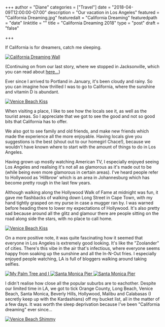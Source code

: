 +++
author = "Diane"
categories = ["Travel"]
date = "2018-04-09T12:00:00-07:00"
description = "Our vacation in Los Angeles"
featured = "California Dreaming.jpg"
featuredalt = "California Dreaming"
featuredpath = "date"
linktitle = ""
title = "California Dreaming 2018"
type = "post"
draft = "false"

+++

If California is for dreamers, catch me sleeping.

<a class="image featured" href="/img/2018/04/California Dreaming.jpg" data-fancybox="group" data-caption="California Dreaming Wall">
  <img src="/img/2018/04/California Dreaming.jpg" alt="California Dreaming Wall"/>
</a>

(Continuing on from our last story, where we stopped in Jacksonville, which you can read about <a href="https://hellohaileys.com/blog/2018/04/04-road_trip_through_oregon/">here...</a>)

Ever since I arrived to Portland in January, it's been cloudy and rainy. So you can imagine how thrilled I was to go to California, where the sunshine and vitamin D is abundant.

<a class="image featured" href="/img/2018/04/Cheek kiss.jpg" data-fancybox="group" data-caption="Venice Beach Kiss">
  <img src="/img/2018/04/Cheek kiss.jpg" alt="Venice Beach Kiss"/>
</a>

When visiting a place, I like to see how the locals see it, as well as the tourist areas. So I appreciate that we got to see the good and not so good bits that California has to offer.

We also got to see family and old friends, and make new friends which made the experience all the more enjoyable. Having locals give you suggestions is the best (shout out to our homegirl Chace!), because we wouldn't have known where to start with the amount of things to do in Los Angeles.

Having grown up mostly watching American TV, I especially enjoyed seeing Los Angeles and realising it's not all as glamorous as it's made out to be (while being even more glamorous in certain areas). I've heard people refer to Hollywood as 'Hillbrow' which is an area in Johannesburg which has become pretty rough in the last few years.

Although walking along the Hollywood Walk of Fame at midnight was fun, it gave me flashbacks of walking down Long Street in Cape Town, with my hand tightly grasped on my purse in case a mugger ran by. I was warned before heading there to lower my expectations of Hollywood. It's also pretty sad because around all the glitz and glamour there are people sitting on the road along side the stars, with no place to call home.

<a class="image featured" href="/img/2018/04/Blue eyes-min.jpeg" data-fancybox="group" data-caption="Venice Beach Kiss">
  <img src="/img/2018/04/Blue eyes-min.jpeg" alt="Venice Beach Kiss"/>
</a>

On a more positive note, it was quite fascinating how it seemed that everyone in Los Angeles is extremely good looking. It's like the "Zoolander" of cities. There's this vibe in the air that's infectious, where everyone seems happy from soaking up the sunshine and all the In-N-Out fries. I especially enjoyed people watching, LA is full of bloggers walking around taking selfies.

<a class="image featured" href="/img/2018/04/My palm tree and I-min.jpg" data-fancybox="group" data-caption="My Palm Tree and I">
  <img src="/img/2018/04/My palm tree and I-min.jpg" alt="My Palm Tree and I"/>
</a>
<a class="image featured" href="/img/2018/04/Santa Monica-min.jpg" data-fancybox="group" data-caption="Santa Monica Pier">
  <img src="/img/2018/04/Santa Monica-min.jpg" alt="Santa Monica Pier"/>
</a>
<a class="image featured" href="/img/2018/04/Santa Monica Pier-min.jpg" data-fancybox="group" data-caption="Santa Monica Pier">
  <img src="/img/2018/04/Santa Monica Pier-min.jpg" alt="Santa Monica Pier"/>
</a>

I didn't realise how close all the popular suburbs are to eachother. Despite our limited time in LA, we got to tick Orange County, Long Beach, Venice Beach, Santa Monica, Beverly Hills, Hollywood, Malibu and Calabasas (I secretly keep up with the Kardashians) off my bucket list, all in the matter of a few days. It was worth the sleep deprivation because I've been "California dreaming" ever since...

<a class="image featured" href="/img/2018/04/Venice beach shimmy-min.jpg" data-fancybox="group" data-caption="Venice Beach Shimmy">
  <img src="/img/2018/04/Venice beach shimmy-min.jpg" alt="Venice Beach Shimmy"/>
</a>
